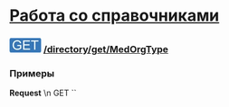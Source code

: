 [Работа со справочниками](../../../index.md)
=========================================

### ![GET](../../../../../img/get.png) [/directory/get/MedOrgType](../index.md)

### Примеры

**Request** \n GET ``